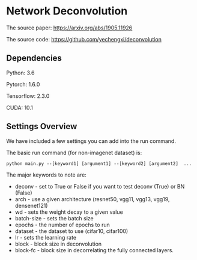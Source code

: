  # Network Deconvolution

The source paper: https://arxiv.org/abs/1905.11926

The source code: https://github.com/yechengxi/deconvolution

 ## Dependencies

Python: 3.6

Pytorch: 1.6.0

Tensorflow: 2.3.0

CUDA: 10.1

 ## Settings Overview
 We have included a few settings you can add into the run command.

 The basic run command (for non-imagenet dataset) is:

 ```
 python main.py --[keyword1] [argument1] --[keyword2] [argument2]  ...
 ```

 The major keywords to note are:

 * deconv - set to True or False if you want to test deconv (True) or BN (False)
 * arch - use a given architecture (resnet50, vgg11, vgg13, vgg19, densenet121)
 * wd - sets the weight decay to a given value
 * batch-size - sets the batch size
 * epochs - the number of epochs to run
 * dataset - the dataset to use (cifar10, cifar100) 
 * lr - sets the learning rate
 * block - block size in deconvolution
 * block-fc - block size in decorrelating the fully connected layers.